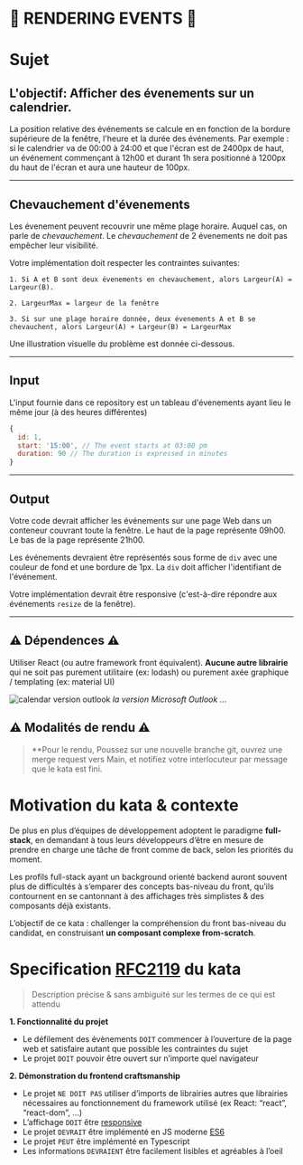 # 📅 RENDERING EVENTS 📅

# Sujet

## L'objectif: Afficher des évenements sur un calendrier.

La position relative des événements se calcule en en fonction de la bordure supérieure de la fenêtre, l'heure et la durée des événements.
Par exemple : si le calendrier va de 00:00 à 24:00 et que l'écran est de 2400px de haut, un événement commençant à 12h00 et durant 1h sera positionné à 1200px du haut de l'écran et aura une hauteur de 100px.

---

## Chevauchement d'évenements

Les évenement peuvent recouvrir une même plage horaire. Auquel cas, on parle de _chevauchement_. Le _chevauchement_ de 2 évenements ne doit pas empêcher leur visibilité.

Votre implémentation doit respecter les contraintes suivantes:

`1. Si A et B sont deux évenements en chevauchement, alors Largeur(A) = Largeur(B).`

`2. LargeurMax = largeur de la fenêtre`

`3. Si sur une plage horaire donnée, deux évenements A et B se chevauchent, alors Largeur(A) + Largeur(B) = LargeurMax`

Une illustration visuelle du problème est donnée ci-dessous.

---

## Input

L'input fournie dans ce repository est un tableau d'évenements ayant lieu le même jour (à des heures différentes)

```javascript
{
  id: 1,
  start: '15:00', // The event starts at 03:00 pm
  duration: 90 // The duration is expressed in minutes
}
```

---

## Output

Votre code devrait afficher les événements sur une page Web dans un conteneur couvrant toute la fenêtre.
Le haut de la page représente 09h00. Le bas de la page représente 21h00.

Les événements devraient être représentés sous forme de `div` avec une couleur de fond et une bordure de 1px. La `div` doit afficher l'identifiant de l'événement.

Votre implémentation devrait être responsive (c'est-à-dire répondre aux événements `resize` de la fenêtre).

---

## ⚠️ Dépendences ⚠️

Utiliser React (ou autre framework front équivalent). **Aucune autre librairie** qui ne soit pas purement utilitaire (ex: lodash) ou purement axée graphique / templating (ex: material UI)

![calendar version outlook](media-assets/calendar.png)
_la version Microsoft Outlook ..._

## ⚠️ Modalités de rendu ⚠️

> \*\*Pour le rendu, Poussez sur une nouvelle branche git, ouvrez une merge request vers Main, et notifiez votre interlocuteur par message que le kata est fini.

# Motivation du kata & contexte

De plus en plus d’équipes de développement adoptent le paradigme **full-stack**, en demandant à tous leurs développeurs d’être en mesure de prendre en charge une tâche de front comme de back, selon les priorités du moment.

Les profils full-stack ayant un background orienté backend auront souvent plus de difficultés à s’emparer des concepts bas-niveau du front, qu’ils contournent en se cantonnant à des affichages très simplistes & des composants déjà existants.

L’objectif de ce kata : challenger la compréhension du front bas-niveau du candidat, en construisant **un composant complexe from-scratch**.

# Specification [RFC2119](https://microformats.org/wiki/rfc-2119-fr) du kata

> Description précise & sans ambiguité sur les termes de ce qui est attendu

**1. Fonctionnalité du projet**

- Le défilement des évènements `DOIT` commencer à l’ouverture de la page web et satisfaire autant que possible les contraintes du sujet
- Le projet `DOIT` pouvoir être ouvert sur n’importe quel navigateur

**2. Démonstration du frontend craftsmanship**

- Le projet `NE DOIT PAS` utiliser d’imports de librairies autres que librairies nécessaires au fonctionnement du framework utilisé (ex React: “react”, “react-dom”, ...)
- L’affichage `DOIT` être [responsive](https://www.usabilis.com/responsive-web-design-site-web-adaptatif/)
- Le projet `DEVRAIT` être implémenté en JS moderne [ES6](https://www.w3schools.com/js/js_es6.asp)
- Le projet `PEUT` être implémenté en Typescript
- Les informations `DEVRAIENT` être facilement lisibles et agréables à l’oeil
